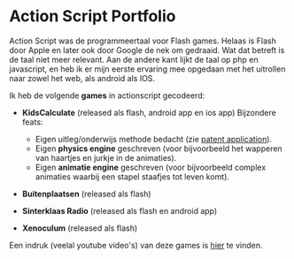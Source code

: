# Action Script Portfolio

Action Script was de programmeertaal voor Flash games. Helaas is Flash door Apple en later ook door Google de nek om gedraaid. Wat dat betreft is de taal niet meer relevant. Aan de andere kant lijkt de taal op php en javascript, en heb ik er mijn eerste ervaring mee opgedaan met het uitrollen naar zowel het web, als android als IOS.

Ik heb de volgende **games** in actionscript gecodeerd:

- **KidsCalculate** (released als flash, android app en ios app)
  Bijzondere feats:
  
  - Eigen uitleg/onderwijs methode bedacht (zie [patent application](http://www.freepatentsonline.com/y2015/0147729.html)).
  - Eigen **physics engine** geschreven (voor bijvoorbeeld het wapperen van haartjes en jurkje in de animaties).
  - Eigen **animatie engine** geschreven (voor bijvoorbeeld complex animaties waarbij een stapel staafjes tot leven komt).

- **Buitenplaatsen** (released als flash)

- **Sinterklaas Radio** (released als flash en android app)

- **Xenoculum** (released als flash)

Een indruk (veelal youtube video's) van deze games is [hier](https://www.pikido.com/nl/PikidoGames/index.html) te vinden.

